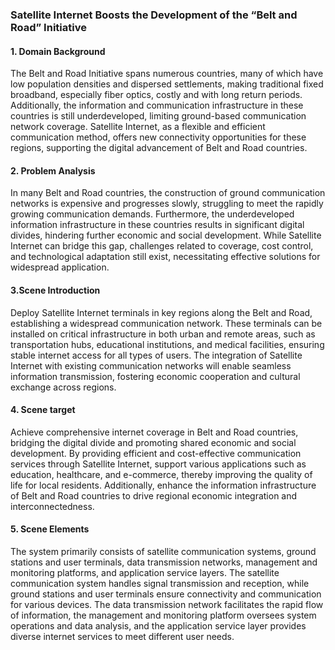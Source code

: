 ### Satellite Internet Boosts the Development of the “Belt and Road” Initiative

#### 1. Domain Background

The Belt and Road Initiative spans numerous countries, many of which have low population densities and dispersed settlements, making traditional fixed broadband, especially fiber optics, costly and with long return periods. Additionally, the information and communication infrastructure in these countries is still underdeveloped, limiting ground-based communication network coverage. Satellite Internet, as a flexible and efficient communication method, offers new connectivity opportunities for these regions, supporting the digital advancement of Belt and Road countries.

#### 2. Problem Analysis

In many Belt and Road countries, the construction of ground communication networks is expensive and progresses slowly, struggling to meet the rapidly growing communication demands. Furthermore, the underdeveloped information infrastructure in these countries results in significant digital divides, hindering further economic and social development. While Satellite Internet can bridge this gap, challenges related to coverage, cost control, and technological adaptation still exist, necessitating effective solutions for widespread application.

#### 3.Scene Introduction

Deploy Satellite Internet terminals in key regions along the Belt and Road, establishing a widespread communication network. These terminals can be installed on critical infrastructure in both urban and remote areas, such as transportation hubs, educational institutions, and medical facilities, ensuring stable internet access for all types of users. The integration of Satellite Internet with existing communication networks will enable seamless information transmission, fostering economic cooperation and cultural exchange across regions.

#### 4. Scene target

Achieve comprehensive internet coverage in Belt and Road countries, bridging the digital divide and promoting shared economic and social development. By providing efficient and cost-effective communication services through Satellite Internet, support various applications such as education, healthcare, and e-commerce, thereby improving the quality of life for local residents. Additionally, enhance the information infrastructure of Belt and Road countries to drive regional economic integration and interconnectedness.

#### 5. Scene Elements 

The system primarily consists of satellite communication systems, ground stations and user terminals, data transmission networks, management and monitoring platforms, and application service layers. The satellite communication system handles signal transmission and reception, while ground stations and user terminals ensure connectivity and communication for various devices. The data transmission network facilitates the rapid flow of information, the management and monitoring platform oversees system operations and data analysis, and the application service layer provides diverse internet services to meet different user needs.

